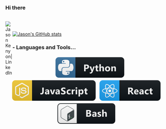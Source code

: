 ### Hi there 
<br/>
<a href="https://www.linkedin.com/in/jason-kenyon-416b07218/">
 <img align="left" alt="Jason Kenyon| LinkedIn" width="22px" src="https://cdn.jsdelivr.net/npm/simple-icons@v3/icons/linkedin.svg" />
 <br/>
  
[![Jason's GitHub stats](https://github-readme-stats.vercel.app/api?username=jason0kenyon&count_private=true&show_icons=true&theme=tokyonight)](https://github.com/anuraghazra/github-readme-stats)
<br/>
 ### - Languages and Tools...

<p align="center">
<img src="https://raw.githubusercontent.com/8bithemant/8bithemant/master/svg/dev/languages/python.svg" alt="Twitter" style="vertical-align:top; margin:4px">
 <img src="https://raw.githubusercontent.com/8bithemant/8bithemant/master/svg/dev/languages/js.svg" alt="Twitter" style="vertical-align:top; margin:4px">
<img src="https://raw.githubusercontent.com/8bithemant/8bithemant/master/svg/dev/frameworks/react.svg" alt="Twitter" style="vertical-align:top; margin:4px">
 <img src="https://raw.githubusercontent.com/8bithemant/8bithemant/master/svg/dev/tools/bash.svg" alt="Twitter" style="vertical-align:top; margin:4px">
</p>


